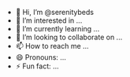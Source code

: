 - 👋 Hi, I’m @serenitybeds
- 👀 I’m interested in ...
- 🌱 I’m currently learning ...
- 💞️ I’m looking to collaborate on ...
- 📫 How to reach me ...
- 😄 Pronouns: ...
- ⚡ Fun fact: ...

<!---
serenitybeds/serenitybeds is a ✨ special ✨ repository because its `README.md` (this file) appears on your GitHub profile.
You can click the Preview link to take a look at your changes.
--->
